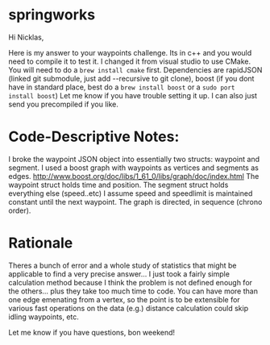 # springworks

Hi Nicklas,

Here is my answer to your waypoints challenge. Its in c++ and you would need to compile it to test it.
I changed it from visual studio to use CMake. You will need to do a `brew install cmake` first. 
Dependencies are rapidJSON (linked git submodule, just add --recursive to git clone), boost (if you dont have in standard place, best do a `brew install boost` or a `sudo port install boost`)
Let me know if you have trouble setting it up. I can also just send you precompiled if you like.

Code-Descriptive Notes:
=======================
I broke the waypoint JSON object into essentially two structs: waypoint and segment.
I used a boost graph with waypoints as vertices and segments as edges. http://www.boost.org/doc/libs/1_61_0/libs/graph/doc/index.html
The waypoint struct holds time and position. The segment struct holds everything else (speed..etc)
I assume speed and speedlimit is maintained constant until the next waypoint. The graph is directed, in sequence (chrono order).

Rationale
=========
Theres a bunch of error and a whole study of statistics that might be applicable to find a very precise answer...
I just took a fairly simple calculation method because I think the problem is not defined enough for the others...
plus they take too much time to code.
You can have more than one edge emenating from a vertex, so the point is to be extensible for various fast operations on the data
(e.g.) distance calculation could skip idling waypoints, etc.

Let me know if you have questions, bon weekend!
